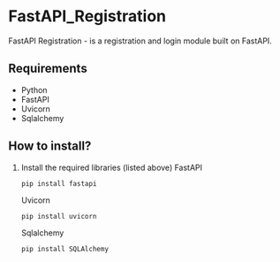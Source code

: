 # FastAPI_Registration
FastAPI Registration - is a registration and login module built on FastAPI.

## Requirements
* Python
* FastAPI
* Uvicorn
* Sqlalchemy

## How to install?
1. Install the required libraries (listed above)
   FastAPI
   ```
   pip install fastapi
   ```
   Uvicorn
   ```
   pip install uvicorn
   ```
   Sqlalchemy
   ```
   pip install SQLAlchemy
   ```
